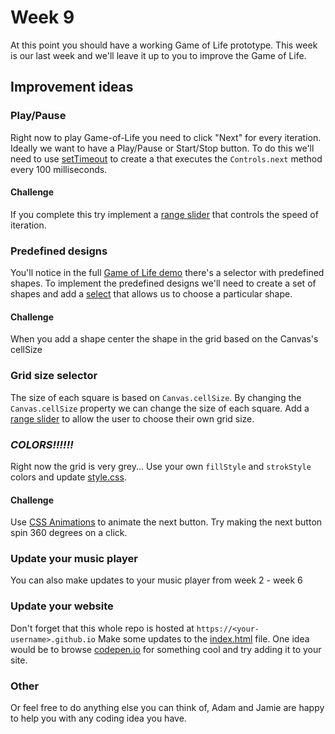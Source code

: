 # Week 9

At this point you should have a working Game of Life prototype. This week is our
last week and we'll leave it up to you to improve the Game of Life.

## Improvement ideas


### Play/Pause

Right now to play Game-of-Life you need to click "Next" for every iteration. Ideally
we want to have a Play/Pause or Start/Stop button. To do this we'll need to use
[setTimeout](https://www.w3schools.com/jsref/met_win_settimeout.asp) to create a
that executes the `Controls.next` method every 100 milliseconds.

#### Challenge

If you complete this try implement a [range slider](https://www.w3schools.com/tags/att_input_type_range.asp)
that controls the speed of iteration.


### Predefined designs

You'll notice in the full [Game of Life demo](https://bitstorm.org/gameoflife/)
there's a selector with predefined shapes. To implement the predefined designs we'll
need to create a set of shapes and add a [select](https://www.w3schools.com/tags/tag_select.asp)
that allows us to choose a particular shape.


#### Challenge

When you add a shape center the shape in the grid based on the Canvas's cellSize


### Grid size selector

The size of each square is based on `Canvas.cellSize`. By changing the `Canvas.cellSize`
property we can change the size of each square. Add a [range slider](https://www.w3schools.com/tags/att_input_type_range.asp)
to allow the user to choose their own grid size.


### ***COLORS!!!!!!***

Right now the grid is very grey... Use your own `fillStyle` and `strokStyle` colors
and update [style.css](/game-of-life/style.css).


#### Challenge

Use [CSS Animations](https://www.w3schools.com/css/css3_animations.asp) to animate
the next button. Try making the next button spin 360 degrees on a click.


### Update your music player

You can also make updates to your music player from week 2 - week 6


### Update your website

Don't forget that this whole repo is hosted at `https://<your-username>.github.io`
Make some updates to the [index.html](/index.html) file. One idea would be to browse
[codepen.io](https://codepen.io) for something cool and try adding it to your site.


### Other

Or feel free to do anything else you can think of, Adam and Jamie are happy to help
you with any coding idea you have.
